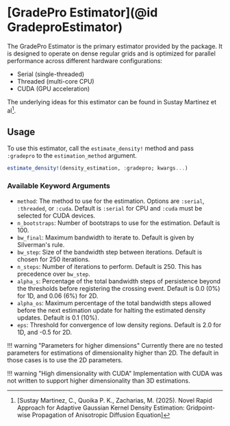 # [GradePro Estimator](@id GradeproEstimator)

The GradePro Estimator is the primary estimator provided by the package. It is designed to operate on dense regular grids and is optimized for parallel performance across different hardware configurations:

- Serial (single-threaded)
- Threaded (multi-core CPU)
- CUDA (GPU acceleration)

The underlying ideas for this estimator can be found in Sustay Martinez et al[^1].

## Usage

To use this estimator, call the `estimate_density!` method and pass `:gradepro` to the `estimation_method` argument.

```julia
estimate_density!(density_estimation, :gradepro; kwargs...)
```

### Available Keyword Arguments

- `method`: The method to use for the estimation. Options are `:serial`, `:threaded`, or `:cuda`. Default is `:serial` for CPU and `:cuda` must be selected for CUDA devices.
- `n_bootstraps`: Number of bootstraps to use for the estimation. Default is 100.
- `bw_final`: Maximum bandwidth to iterate to. Default is given by Silverman's rule.
- `bw_step`: Size of the bandwidth step between iterations. Default is chosen for 250 iterations.
- `n_steps`: Number of iterations to perform. Default is 250. This has precedence over `bw_step`.
- `alpha_s`: Percentage of the total bandwidth steps of persistence beyond the thresholds before registering the crossing event. Default is 0.0 (0%) for 1D, and 0.06 (6%) for 2D.
- `alpha_os`: Maximum percentage of the total bandwidth steps allowed before the next estimation update for halting the estimated density updates. Default is 0.1 (10%).
- `eps`: Threshold for convergence of low density regions. Default is 2.0 for 1D, and -0.5 for 2D.

!!! warning "Parameters for higher dimensions"
    Currently there are no tested parameters for estimations of dimensionality higher than 2D.
    The default in those cases is to use the 2D parameters.

!!! warning "High dimensionality with CUDA"
    Implementation with CUDA was not written to support higher dimensionality than 3D estimations.

[^1]: [Sustay Martinez, C., Quoika P. K., Zacharias, M. (2025). Novel Rapid Approach for Adaptive Gaussian Kernel Density Estimation: Gridpoint-wise Propagation of Anisotropic Diffusion Equation]
